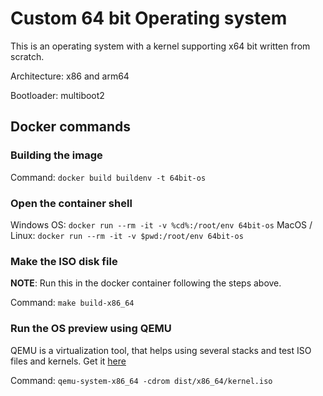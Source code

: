 # Custom 64 bit Operating system

This is an operating system with a kernel supporting x64 bit written from scratch.

Architecture: x86 and arm64 

Bootloader: multiboot2

## Docker commands

### Building the image

Command: `docker build buildenv -t 64bit-os`

### Open the container shell

Windows OS: `docker run --rm -it -v %cd%:/root/env 64bit-os`
MacOS / Linux: `docker run --rm -it -v $pwd:/root/env 64bit-os`

### Make the ISO disk file

**NOTE**: Run this in the docker container following the steps above.

Command: `make build-x86_64`

### Run the OS preview using QEMU

QEMU is a virtualization tool, that helps using several stacks and test ISO files and kernels.
Get it [here](https://www.qemu.org/)

Command: `qemu-system-x86_64 -cdrom dist/x86_64/kernel.iso`
